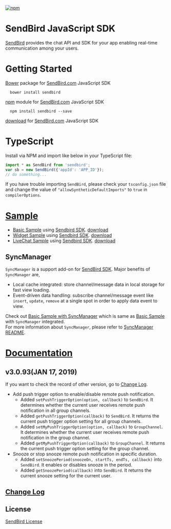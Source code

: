 [![npm](https://img.shields.io/npm/v/sendbird.svg?style=popout&colorB=red)](https://www.npmjs.com/package/sendbird)  
  
SendBird JavaScript SDK
===========
    
[SendBird](https://sendbird.com) provides the chat API and SDK for your app enabling real-time communication among your users.  


# Getting Started  

[Bower](http://bower.io) package for [SendBird.com](https://sendbird.com) JavaScript SDK  

      bower install sendbird  


[npm](https://www.npmjs.com/package/sendbird) module for [SendBird.com](https://sendbird.com) JavaScript SDK  

      npm install sendbird --save  


[download](https://github.com/smilefam/SendBird-SDK-JavaScript) for [SendBird.com](https://sendbird.com) JavaScript SDK  


# TypeScript
Install via NPM and import like below in your TypeScript file:   
```javascript  
import * as SendBird from 'sendbird';
var sb = new SendBird({'appId': 'APP_ID'});
// do something...
```  
If you have trouble importing `SendBird`, please check your `tsconfig.json` file and change the value of `"allowSyntheticDefaultImports"` to `true` in `compilerOptions`.  


# [Sample](https://github.com/smilefam/SendBird-JavaScript)  

 * [Basic Sample](https://sample.sendbird.com/basic) using [Sendbird SDK](https://github.com/smilefam/SendBird-SDK-JavaScript). [download](https://github.com/smilefam/SendBird-JavaScript/tree/master/web-sample)    
 * [Widget Sample](https://sample.sendbird.com/widget) using [Sendbird SDK](https://github.com/smilefam/SendBird-SDK-JavaScript). [download](https://github.com/smilefam/SendBird-JavaScript/tree/master/web-widget)    
 * [LiveChat Sample](https://sample.sendbird.com/livechat) using [Sendbird SDK](https://github.com/smilefam/SendBird-SDK-JavaScript). [download](https://github.com/smilefam/SendBird-JavaScript/tree/master/web-live-chat)    
    
## SyncManager
`SyncManager` is a support add-on for [SendBird SDK](https://github.com/smilefam/SendBird-SDK-JavaScript). Major benefits of `SyncManager` are,  
  
 * Local cache integrated: store channel/message data in local storage for fast view loading.  
 * Event-driven data handling: subscribe channel/message event like `insert`, `update`, `remove` at a single spot in order to apply data event to view.  
  
Check out [Basic Sample with SyncManager](https://github.com/smilefam/SendBird-JavaScript/tree/master/web-basic-sample-localcache) which is same as [Basic Sample](https://sample.sendbird.com/basic) with `SyncManager` integrated.    
For more information about `SyncManager`, please refer to [SyncManager README](https://github.com/smilefam/SendBird-JavaScript/blob/master/web-basic-sample-localcache/src/js/manager/README.md).  


# [Documentation](https://docs.sendbird.com/javascript)

## v3.0.93(JAN 17, 2019)
If you want to check the record of other version, go to [Change Log](https://github.com/smilefam/SendBird-SDK-JavaScript/blob/master/CHANGELOG.md).
 * Add push trigger option to enable/disable remote push notification.
   * Added `setPushTriggerOption(option, callback)` to `SendBird`. It determines whether the current user receives remote push notification in all group channels.
   * Added `getPushTriggerOption(callback)` to `SendBird`. It returns the current push trigger option setting for all group channels.
   * Added `setMyPushTriggerOption(option, callback)` to `GroupChannel`. It determines whether the current user receives remote push notification in the group channel.
   * Added `getMyPushTriggerOption(callback)` to `GroupChannel`. It returns the current push trigger option setting for the group channel.
 * Snooze or stop snooze remote push notification in specific duration.
   * Added `setSnoozePeriod(snoozeOn, startTs, endTs, callback)` into `SendBird`. It enables or disables snooze in the period.
   * Added `getSnoozePeriod(callback)` into `SendBird`. It returns the current snooze setting for the current user.

## [Change Log](https://github.com/smilefam/SendBird-SDK-JavaScript/blob/master/CHANGELOG.md)    


## License
[SendBird License](https://github.com/smilefam/SendBird-SDK-JavaScript/blob/master/LICENSE.md)  


